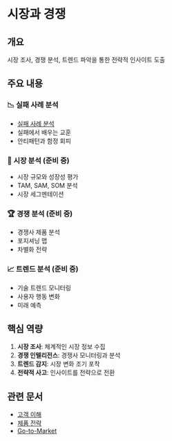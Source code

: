 # 시장과 경쟁

## 개요

시장 조사, 경쟁 분석, 트렌드 파악을 통한 전략적 인사이트 도출

## 주요 내용

### 📉 실패 사례 분석
- [실패 사례 분석](failure-analysis.md)
- 실패에서 배우는 교훈
- 안티패턴과 함정 회피

### 🎯 시장 분석 (준비 중)
- 시장 규모와 성장성 평가
- TAM, SAM, SOM 분석
- 시장 세그멘테이션

### 🏆 경쟁 분석 (준비 중)
- 경쟁사 제품 분석
- 포지셔닝 맵
- 차별화 전략

### 📈 트렌드 분석 (준비 중)
- 기술 트렌드 모니터링
- 사용자 행동 변화
- 미래 예측

## 핵심 역량

1. **시장 조사**: 체계적인 시장 정보 수집
2. **경쟁 인텔리전스**: 경쟁사 모니터링과 분석
3. **트렌드 감지**: 시장 변화 조기 포착
4. **전략적 사고**: 인사이트를 전략으로 전환

## 관련 문서
- [고객 이해](../customer-understanding/README.md)
- [제품 전략](../../2-strategy/product-strategy/README.md)
- [Go-to-Market](../../2-strategy/go-to-market/README.md)